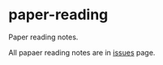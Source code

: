 # paper-reading
Paper reading notes.

All papaer reading notes are in [issues](https://github.com/Triple-Z/paper-reading/issues) page.
